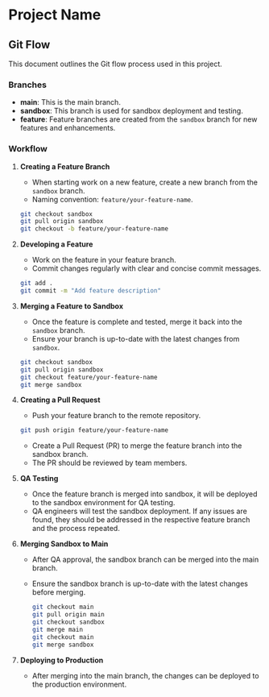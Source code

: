 # Project Name

## Git Flow

This document outlines the Git flow process used in this project. 

### Branches

- **main**: This is the main branch.
- **sandbox**: This branch is used for sandbox deployment and testing.
- **feature**: Feature branches are created from the `sandbox` branch for new features and enhancements.

### Workflow

1. **Creating a Feature Branch**
   - When starting work on a new feature, create a new branch from the `sandbox` branch.
   - Naming convention: `feature/your-feature-name`.

   ```bash
   git checkout sandbox
   git pull origin sandbox
   git checkout -b feature/your-feature-name
   ```

2. **Developing a Feature**
    - Work on the feature in your feature branch.
    - Commit changes regularly with clear and concise commit messages.

    ```bash
    git add .
    git commit -m "Add feature description"
    ```

3. **Merging a Feature to Sandbox**

    - Once the feature is complete and tested, merge it back into the `sandbox` branch.
    - Ensure your branch is up-to-date with the latest changes from `sandbox`.

    ```bash
    git checkout sandbox
    git pull origin sandbox
    git checkout feature/your-feature-name
    git merge sandbox
    ```

4. **Creating a Pull Request**

    - Push your feature branch to the remote repository.

    ```bash
    git push origin feature/your-feature-name
    ```

    - Create a Pull Request (PR) to merge the feature branch into the sandbox branch.
    - The PR should be reviewed by team members.

5. **QA Testing**
    - Once the feature branch is merged into sandbox, it will be deployed to the sandbox environment for QA testing.
    - QA engineers will test the sandbox deployment. If any issues are found, they should be addressed in the respective feature branch and the process repeated.

6. **Merging Sandbox to Main**
    - After QA approval, the sandbox branch can be merged into the main branch.
    - Ensure the sandbox branch is up-to-date with the latest changes before merging.

        ```bash
        git checkout main
        git pull origin main
        git checkout sandbox
        git merge main
        git checkout main
        git merge sandbox
        ```

7. **Deploying to Production**
    - After merging into the main branch, the changes can be deployed to the production environment.
